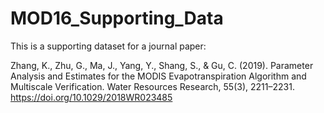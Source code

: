 # MOD16_Supporting_Data
This is a supporting dataset for a journal paper:

Zhang, K., Zhu, G., Ma, J., Yang, Y., Shang, S., & Gu, C. (2019). Parameter Analysis and Estimates for the MODIS Evapotranspiration Algorithm and Multiscale Verification. Water Resources Research, 55(3), 2211–2231. https://doi.org/10.1029/2018WR023485
